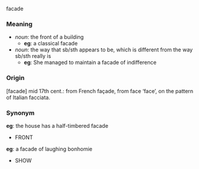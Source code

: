 facade
### Meaning
+ _noun_: the front of a building
    + __eg__: a classical facade
+ _noun_: the way that sb/sth appears to be, which is different from the way sb/sth really is
    + __eg__: She managed to maintain a facade of indifference

### Origin

[facade] mid 17th cent.: from French façade, from face ‘face’, on the pattern of Italian facciata.

### Synonym

__eg__: the house has a half-timbered facade

+ FRONT

__eg__: a facade of laughing bonhomie

+ SHOW


